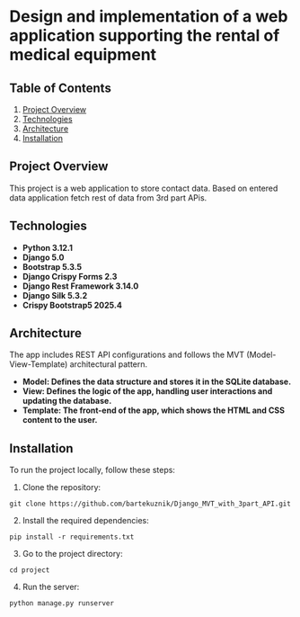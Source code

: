 # Design and implementation of a web application supporting the rental of medical equipment

## Table of Contents

1. [Project Overview](#project-overview)
2. [Technologies](#technologies)
3. [Architecture](#architecture)
4. [Installation](#installation)


## Project Overview

This project is a web application to store contact data. Based on entered data application fetch rest of data from 3rd part APis.

## Technologies 

- **Python 3.12.1**
- **Django 5.0**
- **Bootstrap 5.3.5**
- **Django Crispy Forms 2.3**
- **Django Rest Framework 3.14.0**
- **Django Silk 5.3.2**
- **Crispy Bootstrap5 2025.4**

## Architecture

The app includes REST API configurations and follows the MVT (Model-View-Template) architectural pattern.

- **Model: Defines the data structure and stores it in the SQLite database.**
- **View: Defines the logic of the app, handling user interactions and updating the database.**
- **Template: The front-end of the app, which shows the HTML and CSS content to the user.**


## Installation

To run the project locally, follow these steps:

1. Clone the repository:

```
git clone https://github.com/bartekuznik/Django_MVT_with_3part_API.git
```

2. Install the required dependencies:

```
pip install -r requirements.txt
```

3. Go to the project directory:

```
cd project
```

4. Run the server:

```
python manage.py runserver
```
